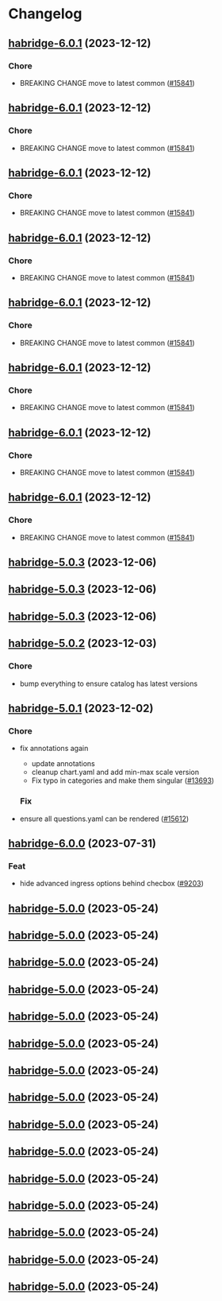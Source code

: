 # Changelog



## [habridge-6.0.1](https://github.com/truecharts/charts/compare/habridge-5.0.3...habridge-6.0.1) (2023-12-12)

### Chore

- BREAKING CHANGE move to latest common ([#15841](https://github.com/truecharts/charts/issues/15841))
  
  


## [habridge-6.0.1](https://github.com/truecharts/charts/compare/habridge-5.0.3...habridge-6.0.1) (2023-12-12)

### Chore

- BREAKING CHANGE move to latest common ([#15841](https://github.com/truecharts/charts/issues/15841))
  
  


## [habridge-6.0.1](https://github.com/truecharts/charts/compare/habridge-5.0.3...habridge-6.0.1) (2023-12-12)

### Chore

- BREAKING CHANGE move to latest common ([#15841](https://github.com/truecharts/charts/issues/15841))
  
  


## [habridge-6.0.1](https://github.com/truecharts/charts/compare/habridge-5.0.3...habridge-6.0.1) (2023-12-12)

### Chore

- BREAKING CHANGE move to latest common ([#15841](https://github.com/truecharts/charts/issues/15841))
  
  


## [habridge-6.0.1](https://github.com/truecharts/charts/compare/habridge-5.0.3...habridge-6.0.1) (2023-12-12)

### Chore

- BREAKING CHANGE move to latest common ([#15841](https://github.com/truecharts/charts/issues/15841))
  
  


## [habridge-6.0.1](https://github.com/truecharts/charts/compare/habridge-5.0.3...habridge-6.0.1) (2023-12-12)

### Chore

- BREAKING CHANGE move to latest common ([#15841](https://github.com/truecharts/charts/issues/15841))
  
  


## [habridge-6.0.1](https://github.com/truecharts/charts/compare/habridge-5.0.3...habridge-6.0.1) (2023-12-12)

### Chore

- BREAKING CHANGE move to latest common ([#15841](https://github.com/truecharts/charts/issues/15841))
  
  


## [habridge-6.0.1](https://github.com/truecharts/charts/compare/habridge-5.0.3...habridge-6.0.1) (2023-12-12)

### Chore

- BREAKING CHANGE move to latest common ([#15841](https://github.com/truecharts/charts/issues/15841))
  
  



## [habridge-5.0.3](https://github.com/truecharts/charts/compare/habridge-5.0.2...habridge-5.0.3) (2023-12-06)




## [habridge-5.0.3](https://github.com/truecharts/charts/compare/habridge-5.0.2...habridge-5.0.3) (2023-12-06)




## [habridge-5.0.3](https://github.com/truecharts/charts/compare/habridge-5.0.2...habridge-5.0.3) (2023-12-06)




## [habridge-5.0.2](https://github.com/truecharts/charts/compare/habridge-5.0.1...habridge-5.0.2) (2023-12-03)

### Chore

- bump everything to ensure catalog has latest versions
  
  


## [habridge-5.0.1](https://github.com/truecharts/charts/compare/habridge-6.0.0...habridge-5.0.1) (2023-12-02)

### Chore

- fix annotations again
  - update annotations
  - cleanup chart.yaml and add min-max scale version
  - Fix typo in categories and make them singular ([#13693](https://github.com/truecharts/charts/issues/13693))
  
  ### Fix

- ensure all questions.yaml can be rendered ([#15612](https://github.com/truecharts/charts/issues/15612))
  
  




## [habridge-6.0.0](https://github.com/truecharts/charts/compare/habridge-5.0.0...habridge-6.0.0) (2023-07-31)

### Feat

- hide advanced ingress options behind checbox ([#9203](https://github.com/truecharts/charts/issues/9203))
  
  


## [habridge-5.0.0](https://github.com/truecharts/charts/compare/habridge-4.0.18...habridge-5.0.0) (2023-05-24)




## [habridge-5.0.0](https://github.com/truecharts/charts/compare/habridge-4.0.18...habridge-5.0.0) (2023-05-24)




## [habridge-5.0.0](https://github.com/truecharts/charts/compare/habridge-4.0.18...habridge-5.0.0) (2023-05-24)




## [habridge-5.0.0](https://github.com/truecharts/charts/compare/habridge-4.0.18...habridge-5.0.0) (2023-05-24)




## [habridge-5.0.0](https://github.com/truecharts/charts/compare/habridge-4.0.18...habridge-5.0.0) (2023-05-24)




## [habridge-5.0.0](https://github.com/truecharts/charts/compare/habridge-4.0.18...habridge-5.0.0) (2023-05-24)




## [habridge-5.0.0](https://github.com/truecharts/charts/compare/habridge-4.0.18...habridge-5.0.0) (2023-05-24)




## [habridge-5.0.0](https://github.com/truecharts/charts/compare/habridge-4.0.18...habridge-5.0.0) (2023-05-24)




## [habridge-5.0.0](https://github.com/truecharts/charts/compare/habridge-4.0.18...habridge-5.0.0) (2023-05-24)




## [habridge-5.0.0](https://github.com/truecharts/charts/compare/habridge-4.0.18...habridge-5.0.0) (2023-05-24)




## [habridge-5.0.0](https://github.com/truecharts/charts/compare/habridge-4.0.18...habridge-5.0.0) (2023-05-24)




## [habridge-5.0.0](https://github.com/truecharts/charts/compare/habridge-4.0.18...habridge-5.0.0) (2023-05-24)




## [habridge-5.0.0](https://github.com/truecharts/charts/compare/habridge-4.0.18...habridge-5.0.0) (2023-05-24)




## [habridge-5.0.0](https://github.com/truecharts/charts/compare/habridge-4.0.18...habridge-5.0.0) (2023-05-24)




## [habridge-5.0.0](https://github.com/truecharts/charts/compare/habridge-4.0.18...habridge-5.0.0) (2023-05-24)


